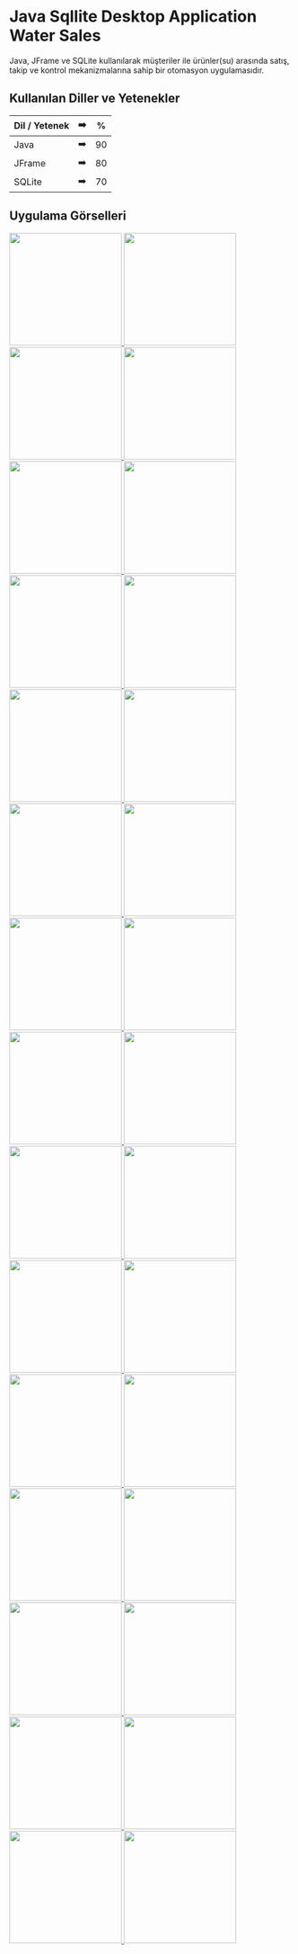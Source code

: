 # Java Sqllite Desktop Application Water Sales

Java, JFrame ve SQLite kullanılarak müşteriler ile ürünler(su) arasında satış, takip ve kontrol mekanizmalarına sahip bir otomasyon uygulamasıdır.



## Kullanılan Diller ve Yetenekler

| Dil / Yetenek | :arrow_right: | % |
| ------------- |:-------------:|:-------------:|
| Java | :arrow_right: | 90 |
| JFrame | :arrow_right: | 80 |
| SQLite | :arrow_right: | 70 |

## Uygulama Görselleri

<p>
<a href="https://github.com/uumutaltin/Java-Sqllite-Desktop-Application-Water-Sales/blob/main/gorseller/Su_Satis_Otomasyon-page-2.jpg" target="_blank">
<img src="https://github.com/uumutaltin/Java-Sqllite-Desktop-Application-Water-Sales/blob/main/gorseller/Su_Satis_Otomasyon-page-2.jpg" width="200" style="max-width:100%;">
</a>
  
<a href="https://github.com/uumutaltin/Java-Sqllite-Desktop-Application-Water-Sales/blob/main/gorseller/Su_Satis_Otomasyon-page-3.jpg" target="_blank">
<img src="https://github.com/uumutaltin/Java-Sqllite-Desktop-Application-Water-Sales/blob/main/gorseller/Su_Satis_Otomasyon-page-3.jpg" width="200" style="max-width:100%;">
</a>
  
<a href="https://github.com/uumutaltin/Java-Sqllite-Desktop-Application-Water-Sales/blob/main/gorseller/Su_Satis_Otomasyon-page-4.jpg" target="_blank">
<img src="https://github.com/uumutaltin/Java-Sqllite-Desktop-Application-Water-Sales/blob/main/gorseller/Su_Satis_Otomasyon-page-4.jpg" width="200" style="max-width:100%;">
</a>
  
<a href="https://github.com/uumutaltin/Java-Sqllite-Desktop-Application-Water-Sales/blob/main/gorseller/Su_Satis_Otomasyon-page-5.jpg" target="_blank">
<img src="https://github.com/uumutaltin/Java-Sqllite-Desktop-Application-Water-Sales/blob/main/gorseller/Su_Satis_Otomasyon-page-5.jpg" width="200" style="max-width:100%;">
</a>
  
<a href="https://github.com/uumutaltin/Java-Sqllite-Desktop-Application-Water-Sales/blob/main/gorseller/Su_Satis_Otomasyon-page-6.jpg" target="_blank">
<img src="https://github.com/uumutaltin/Java-Sqllite-Desktop-Application-Water-Sales/blob/main/gorseller/Su_Satis_Otomasyon-page-6.jpg" width="200" style="max-width:100%;">
</a>
  
<a href="https://github.com/uumutaltin/Java-Sqllite-Desktop-Application-Water-Sales/blob/main/gorseller/Su_Satis_Otomasyon-page-7.jpg" target="_blank">
<img src="https://github.com/uumutaltin/Java-Sqllite-Desktop-Application-Water-Sales/blob/main/gorseller/Su_Satis_Otomasyon-page-7.jpg" width="200" style="max-width:100%;">
</a>
  
<a href="https://github.com/uumutaltin/Java-Sqllite-Desktop-Application-Water-Sales/blob/main/gorseller/Su_Satis_Otomasyon-page-8.jpg" target="_blank">
<img src="https://github.com/uumutaltin/Java-Sqllite-Desktop-Application-Water-Sales/blob/main/gorseller/Su_Satis_Otomasyon-page-8.jpg" width="200" style="max-width:100%;">
</a>
  
<a href="https://github.com/uumutaltin/Java-Sqllite-Desktop-Application-Water-Sales/blob/main/gorseller/Su_Satis_Otomasyon-page-9.jpg" target="_blank">
<img src="https://github.com/uumutaltin/Java-Sqllite-Desktop-Application-Water-Sales/blob/main/gorseller/Su_Satis_Otomasyon-page-9.jpg" width="200" style="max-width:100%;">
</a>
  
<a href="https://github.com/uumutaltin/Java-Sqllite-Desktop-Application-Water-Sales/blob/main/gorseller/Su_Satis_Otomasyon-page-10.jpg" target="_blank">
<img src="https://github.com/uumutaltin/Java-Sqllite-Desktop-Application-Water-Sales/blob/main/gorseller/Su_Satis_Otomasyon-page-10.jpg" width="200" style="max-width:100%;">
</a>
  
<a href="https://github.com/uumutaltin/Java-Sqllite-Desktop-Application-Water-Sales/blob/main/gorseller/Su_Satis_Otomasyon-page-11.jpg" target="_blank">
<img src="https://github.com/uumutaltin/Java-Sqllite-Desktop-Application-Water-Sales/blob/main/gorseller/Su_Satis_Otomasyon-page-11.jpg" width="200" style="max-width:100%;">
</a>
  
<a href="https://github.com/uumutaltin/Java-Sqllite-Desktop-Application-Water-Sales/blob/main/gorseller/Su_Satis_Otomasyon-page-12.jpg" target="_blank">
<img src="https://github.com/uumutaltin/Java-Sqllite-Desktop-Application-Water-Sales/blob/main/gorseller/Su_Satis_Otomasyon-page-12.jpg" width="200" style="max-width:100%;">
</a>  
  
<a href="https://github.com/uumutaltin/Java-Sqllite-Desktop-Application-Water-Sales/blob/main/gorseller/Su_Satis_Otomasyon-page-13.jpg" target="_blank">
<img src="https://github.com/uumutaltin/Java-Sqllite-Desktop-Application-Water-Sales/blob/main/gorseller/Su_Satis_Otomasyon-page-13.jpg" width="200" style="max-width:100%;">
</a>  
  
<a href="https://github.com/uumutaltin/Java-Sqllite-Desktop-Application-Water-Sales/blob/main/gorseller/Su_Satis_Otomasyon-page-14.jpg" target="_blank">
<img src="https://github.com/uumutaltin/Java-Sqllite-Desktop-Application-Water-Sales/blob/main/gorseller/Su_Satis_Otomasyon-page-14.jpg" width="200" style="max-width:100%;">
</a>  
  
<a href="https://github.com/uumutaltin/Java-Sqllite-Desktop-Application-Water-Sales/blob/main/gorseller/Su_Satis_Otomasyon-page-15.jpg" target="_blank">
<img src="https://github.com/uumutaltin/Java-Sqllite-Desktop-Application-Water-Sales/blob/main/gorseller/Su_Satis_Otomasyon-page-15.jpg" width="200" style="max-width:100%;">
</a> 
  
  
<a href="https://github.com/uumutaltin/Java-Sqllite-Desktop-Application-Water-Sales/blob/main/gorseller/Su_Satis_Otomasyon-page-16.jpg" target="_blank">
<img src="https://github.com/uumutaltin/Java-Sqllite-Desktop-Application-Water-Sales/blob/main/gorseller/Su_Satis_Otomasyon-page-16.jpg" width="200" style="max-width:100%;">
</a>  

  
<a href="https://github.com/uumutaltin/Java-Sqllite-Desktop-Application-Water-Sales/blob/main/gorseller/Su_Satis_Otomasyon-page-17.jpg" target="_blank">
<img src="https://github.com/uumutaltin/Java-Sqllite-Desktop-Application-Water-Sales/blob/main/gorseller/Su_Satis_Otomasyon-page-17.jpg" width="200" style="max-width:100%;">
</a>  
  
<a href="https://github.com/uumutaltin/Java-Sqllite-Desktop-Application-Water-Sales/blob/main/gorseller/Su_Satis_Otomasyon-page-18.jpg" target="_blank">
<img src="https://github.com/uumutaltin/Java-Sqllite-Desktop-Application-Water-Sales/blob/main/gorseller/Su_Satis_Otomasyon-page-18.jpg" width="200" style="max-width:100%;">
</a>  
  
<a href="https://github.com/uumutaltin/Java-Sqllite-Desktop-Application-Water-Sales/blob/main/gorseller/Su_Satis_Otomasyon-page-19.jpg" target="_blank">
<img src="https://github.com/uumutaltin/Java-Sqllite-Desktop-Application-Water-Sales/blob/main/gorseller/Su_Satis_Otomasyon-page-19.jpg" width="200" style="max-width:100%;">
</a>
  
<a href="https://github.com/uumutaltin/Java-Sqllite-Desktop-Application-Water-Sales/blob/main/gorseller/Su_Satis_Otomasyon-page-20.jpg" target="_blank">
<img src="https://github.com/uumutaltin/Java-Sqllite-Desktop-Application-Water-Sales/blob/main/gorseller/Su_Satis_Otomasyon-page-20.jpg" width="200" style="max-width:100%;">
</a>  
  
<a href="https://github.com/uumutaltin/Java-Sqllite-Desktop-Application-Water-Sales/blob/main/gorseller/Su_Satis_Otomasyon-page-21.jpg" target="_blank">
<img src="https://github.com/uumutaltin/Java-Sqllite-Desktop-Application-Water-Sales/blob/main/gorseller/Su_Satis_Otomasyon-page-21.jpg" width="200" style="max-width:100%;">
</a>   
  
<a href="https://github.com/uumutaltin/Java-Sqllite-Desktop-Application-Water-Sales/blob/main/gorseller/Su_Satis_Otomasyon-page-22.jpg" target="_blank">
<img src="https://github.com/uumutaltin/Java-Sqllite-Desktop-Application-Water-Sales/blob/main/gorseller/Su_Satis_Otomasyon-page-22.jpg" width="200" style="max-width:100%;">
</a> 

  
<a href="https://github.com/uumutaltin/Java-Sqllite-Desktop-Application-Water-Sales/blob/main/gorseller/Su_Satis_Otomasyon-page-23.jpg" target="_blank">
<img src="https://github.com/uumutaltin/Java-Sqllite-Desktop-Application-Water-Sales/blob/main/gorseller/Su_Satis_Otomasyon-page-23.jpg" width="200" style="max-width:100%;">
</a>   

<a href="https://github.com/uumutaltin/Java-Sqllite-Desktop-Application-Water-Sales/blob/main/gorseller/Su_Satis_Otomasyon-page-24.jpg" target="_blank">
<img src="https://github.com/uumutaltin/Java-Sqllite-Desktop-Application-Water-Sales/blob/main/gorseller/Su_Satis_Otomasyon-page-24.jpg" width="200" style="max-width:100%;">
</a>   
  
<a href="https://github.com/uumutaltin/Java-Sqllite-Desktop-Application-Water-Sales/blob/main/gorseller/Su_Satis_Otomasyon-page-25.jpg" target="_blank">
<img src="https://github.com/uumutaltin/Java-Sqllite-Desktop-Application-Water-Sales/blob/main/gorseller/Su_Satis_Otomasyon-page-25.jpg" width="200" style="max-width:100%;">
</a>   
  
<a href="https://github.com/uumutaltin/Java-Sqllite-Desktop-Application-Water-Sales/blob/main/gorseller/Su_Satis_Otomasyon-page-26.jpg" target="_blank">
<img src="https://github.com/uumutaltin/Java-Sqllite-Desktop-Application-Water-Sales/blob/main/gorseller/Su_Satis_Otomasyon-page-26.jpg" width="200" style="max-width:100%;">
</a>  
  
<a href="https://github.com/uumutaltin/Java-Sqllite-Desktop-Application-Water-Sales/blob/main/gorseller/Su_Satis_Otomasyon-page-27.jpg" target="_blank">
<img src="https://github.com/uumutaltin/Java-Sqllite-Desktop-Application-Water-Sales/blob/main/gorseller/Su_Satis_Otomasyon-page-27.jpg" width="200" style="max-width:100%;">
</a>   

<a href="https://github.com/uumutaltin/Java-Sqllite-Desktop-Application-Water-Sales/blob/main/gorseller/Su_Satis_Otomasyon-page-28.jpg" target="_blank">
<img src="https://github.com/uumutaltin/Java-Sqllite-Desktop-Application-Water-Sales/blob/main/gorseller/Su_Satis_Otomasyon-page-28.jpg" width="200" style="max-width:100%;">
</a>
  
<a href="https://github.com/uumutaltin/Java-Sqllite-Desktop-Application-Water-Sales/blob/main/gorseller/Su_Satis_Otomasyon-page-29.jpg" target="_blank">
<img src="https://github.com/uumutaltin/Java-Sqllite-Desktop-Application-Water-Sales/blob/main/gorseller/Su_Satis_Otomasyon-page-29.jpg" width="200" style="max-width:100%;">
</a>   
  
<a href="https://github.com/uumutaltin/Java-Sqllite-Desktop-Application-Water-Sales/blob/main/gorseller/Su_Satis_Otomasyon-page-30.jpg" target="_blank">
<img src="https://github.com/uumutaltin/Java-Sqllite-Desktop-Application-Water-Sales/blob/main/gorseller/Su_Satis_Otomasyon-page-30.jpg" width="200" style="max-width:100%;">
</a>   
  
<a href="https://github.com/uumutaltin/Java-Sqllite-Desktop-Application-Water-Sales/blob/main/gorseller/Su_Satis_Otomasyon-page-31.jpg" target="_blank">
<img src="https://github.com/uumutaltin/Java-Sqllite-Desktop-Application-Water-Sales/blob/main/gorseller/Su_Satis_Otomasyon-page-31.jpg" width="200" style="max-width:100%;">
</a>   
  
  
</p>
